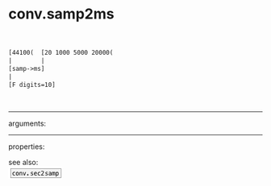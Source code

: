 # conv.samp2ms

```


[44100(  [20 1000 5000 20000(
|        |
[samp->ms]
|
[F digits=10]

            
```
---
arguments:


---
properties:


see also:<br>
![conv.sec2samp](img/object_conv.sec2samp.png)
